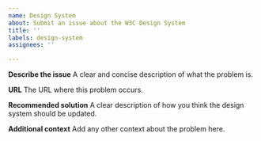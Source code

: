 ```yaml
---
name: Design System
about: Submit an issue about the W3C Design System
title: ''
labels: design-system
assignees: ''

---
```


**Describe the issue**
A clear and concise description of what the problem is.

**URL**
The URL where this problem occurs.

**Recommended solution**
A clear description of how you think the design system should be updated.

**Additional context**
Add any other context about the problem here.
